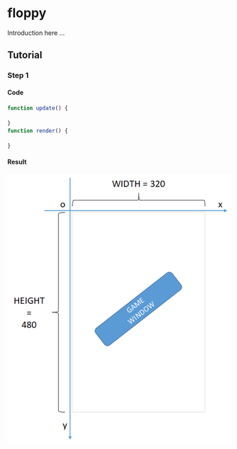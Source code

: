 # floppy

Introduction here ...

## Tutorial

### Step 1

#### Code

```javascript
function update() {

}
function render() {

}
```

#### Result

![](/images/step0.png "step0")
